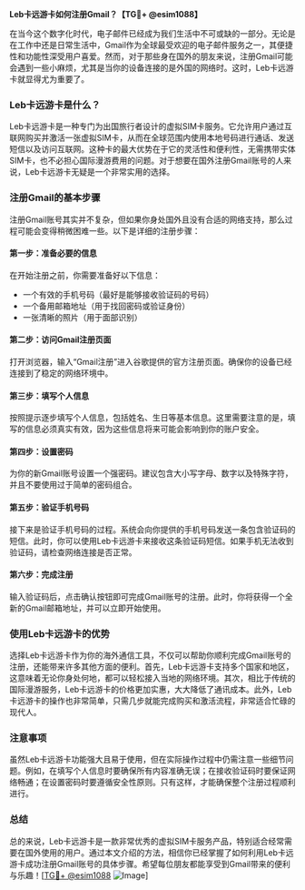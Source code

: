 **Leb卡远游卡如何注册Gmail？【TG💪+ @esim1088】**

在当今这个数字化时代，电子邮件已经成为我们生活中不可或缺的一部分。无论是在工作中还是日常生活中，Gmail作为全球最受欢迎的电子邮件服务之一，其便捷性和功能性深受用户喜爱。然而，对于那些身在国外的朋友来说，注册Gmail可能会遇到一些小麻烦，尤其是当你的设备连接的是外国的网络时。这时，Leb卡远游卡就显得尤为重要了。

### Leb卡远游卡是什么？

Leb卡远游卡是一种专门为出国旅行者设计的虚拟SIM卡服务。它允许用户通过互联网购买并激活一张虚拟SIM卡，从而在全球范围内使用本地号码进行通话、发送短信以及访问互联网。这种卡的最大优势在于它的灵活性和便利性，无需携带实体SIM卡，也不必担心国际漫游费用的问题。对于想要在国外注册Gmail账号的人来说，Leb卡远游卡无疑是一个非常实用的选择。

### 注册Gmail的基本步骤

注册Gmail账号其实并不复杂，但如果你身处国外且没有合适的网络支持，那么过程可能会变得稍微困难一些。以下是详细的注册步骤：

#### 第一步：准备必要的信息
在开始注册之前，你需要准备好以下信息：
- 一个有效的手机号码（最好是能够接收验证码的号码）
- 一个备用邮箱地址（用于找回密码或验证身份）
- 一张清晰的照片（用于面部识别）

#### 第二步：访问Gmail注册页面
打开浏览器，输入“Gmail注册”进入谷歌提供的官方注册页面。确保你的设备已经连接到了稳定的网络环境中。

#### 第三步：填写个人信息
按照提示逐步填写个人信息，包括姓名、生日等基本信息。这里需要注意的是，填写的信息必须真实有效，因为这些信息将来可能会影响到你的账户安全。

#### 第四步：设置密码
为你的新Gmail账号设置一个强密码。建议包含大小写字母、数字以及特殊字符，并且不要使用过于简单的密码组合。

#### 第五步：验证手机号码
接下来是验证手机号码的过程。系统会向你提供的手机号码发送一条包含验证码的短信。此时，你可以使用Leb卡远游卡来接收这条验证码短信。如果手机无法收到验证码，请检查网络连接是否正常。

#### 第六步：完成注册
输入验证码后，点击确认按钮即可完成Gmail账号的注册。此时，你将获得一个全新的Gmail邮箱地址，并可以立即开始使用。

### 使用Leb卡远游卡的优势

选择Leb卡远游卡作为你的海外通信工具，不仅可以帮助你顺利完成Gmail账号的注册，还能带来许多其他方面的便利。首先，Leb卡远游卡支持多个国家和地区，这意味着无论你身处何地，都可以轻松接入当地的网络环境。其次，相比于传统的国际漫游服务，Leb卡远游卡的价格更加实惠，大大降低了通讯成本。此外，Leb卡远游卡的操作也非常简单，只需几步就能完成购买和激活流程，非常适合忙碌的现代人。

### 注意事项

虽然Leb卡远游卡功能强大且易于使用，但在实际操作过程中仍需注意一些细节问题。例如，在填写个人信息时要确保所有内容准确无误；在接收验证码时要保证网络畅通；在设置密码时要遵循安全性原则。只有这样，才能确保整个注册过程顺利进行。

### 总结

总的来说，Leb卡远游卡是一款非常优秀的虚拟SIM卡服务产品，特别适合经常需要在国外使用的用户。通过本文介绍的方法，相信你已经掌握了如何利用Leb卡远游卡成功注册Gmail账号的具体步骤。希望每位朋友都能享受到Gmail带来的便利与乐趣！[[TG💪+ @esim1088](https://t.me/s/esim1088) ![Image](https://i.postimg.cc/4NQfJmqS/Snipaste-2025-05-13-00-14-12.png)]